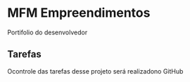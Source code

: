 # MFM Empreendimentos
Portifolio do desenvolvedor

## Tarefas

Ocontrole das tarefas desse projeto será realizadono GitHub